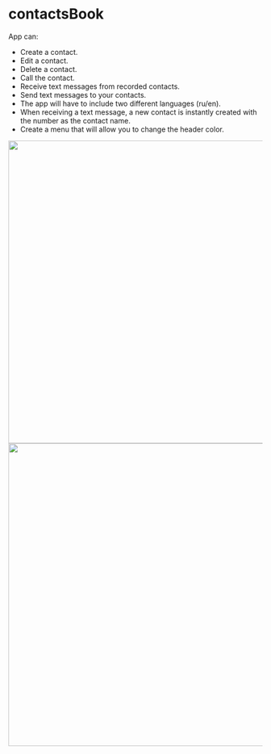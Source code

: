 # contactsBook

App can:

- Create a contact.
- Edit a contact.
- Delete a contact.
- Call the contact.
- Receive text messages from recorded contacts.
- Send text messages to your contacts.
- The app will have to include two different languages (ru/en).
- When receiving a text message, a new contact is instantly created with the number as the contact name.
- Create a menu that will allow you to change the header color.

<a title="Main cities list"><img src="screenshots/main_screen.png" height="600">
<img src="screenshots/favorite_screen.png" height="600"></a>
